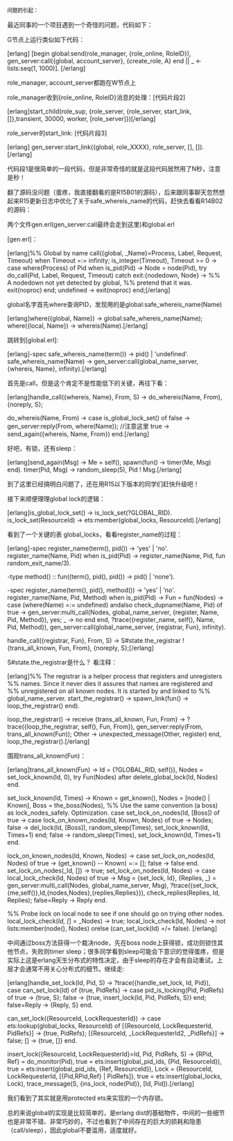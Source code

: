 <!--
author: qingliangcn
date: 2012-06-16
title: Erlang R14以及之前版本的global模块的隐患
tags: Erlang,global
category: Erlang
status: publish
summary: 问题的引起：最近同事的一个项目遇到一个奇怪的问题，代码如下：G节点上运行类似如下代码：[erlang][begin    global:send(role_manager, {role_online, RoleID}),    gen_server:call({global, a
-->

<p class="MsoNormal"><span style="color: #000000;"><span style="font-family: 宋体; font-size: 9pt;">问题的引起：</span></span></p>
最近同事的一个项目遇到一个奇怪的问题，代码如下：

G节点上运行类似如下代码：

[erlang]
[begin
    global:send(role_manager, {role_online, RoleID}),
    gen_server:call({global, account_server}, {create_role, A}
end || _ &lt;- lists:seq(1, 1000)].
[/erlang]

role_manager, account_server都跑在W节点上

<!--more-->

role_manager收到{role_online, RoleID}消息的处理：[代码片段2]

[erlang]start_child(role_sup, {role_server, {role_server, start_link, []},transient, 30000, worker, [role_server]})[/erlang]

role_server的start_link: [代码片段3]

[erlang]
gen_server:start_link({global, role_XXXX}, role_server, [], []).[/erlang]

代码段1是很简单的一段代码，但是非常奇怪的就是这段代码居然用了N秒，注意是秒！

翻了源码没问题（蛋疼，我直接翻看的是R15B01的源码），后来跟同事聊天忽然想起来R15更新日志中优化了关于safe_whereis_name的代码，赶快去看看R14B02的源码：

两个文件gen.erl(gen_server:call最终会走到这里)和global.erl

[gen.erl]：

[erlang]%% Global by name
call({global, _Name}=Process, Label, Request, Timeout)
    when Timeout =:= infinity;
    is_integer(Timeout), Timeout &gt;= 0 -&gt;
    case where(Process) of
    Pid when is_pid(Pid) -&gt;
        Node = node(Pid),
        try do_call(Pid, Label, Request, Timeout)
        catch
            exit:{nodedown, Node} -&gt;
            %% A nodedown not yet detected by global,
            %% pretend that it was.
            exit(noproc)
        end;
    undefined -&gt;
        exit(noproc)
    end;[/erlang]

global名字首先where查询PID，发现用的是global:safe_whereis_name(Name)

[erlang]where({global, Name}) -&gt; global:safe_whereis_name(Name);
where({local, Name})  -&gt; whereis(Name).[/erlang]

跳转到[global.erl]:

[erlang]-spec safe_whereis_name(term()) -&gt; pid() | 'undefined'.
safe_whereis_name(Name) -&gt;
gen_server:call(global_name_server, {whereis, Name}, infinity).[/erlang]

首先是call，但是这个肯定不是性能低下的关键，再往下看：

[erlang]handle_call({whereis, Name}, From, S) -&gt;
    do_whereis(Name, From),
    {noreply, S};

do_whereis(Name, From) -&gt;
    case is_global_lock_set() of
    false -&gt;
        gen_server:reply(From, where(Name)); //注意这里
    true -&gt;
        send_again({whereis, Name, From})
end.[/erlang]

好吧，有锁，还有sleep：

[erlang]send_again(Msg) -&gt;
    Me = self(),
    spawn(fun() -&gt; timer(Me, Msg) end).
timer(Pid, Msg) -&gt;
    random_sleep(5),
    Pid ! Msg.[/erlang]

到了这里已经搞明白问题了，还在用R15以下版本的同学们赶快升级吧！

接下来顺便理理global lock的逻辑：

[erlang]is_global_lock_set() -&gt;
is_lock_set(?GLOBAL_RID).
is_lock_set(ResourceId) -&gt;
ets:member(global_locks, ResourceId).[/erlang]

看到了一个关键的表 global_locks，看看register_name的过程：

[erlang]-spec register_name(term(), pid()) -&gt; 'yes' | 'no'.
 register_name(Name, Pid) when is_pid(Pid) -&gt;
     register_name(Name, Pid, fun random_exit_name/3).

-type method() :: fun((term(), pid(), pid()) -&gt; pid() | 'none').

-spec register_name(term(), pid(), method()) -&gt; 'yes' | 'no'.
 register_name(Name, Pid, Method) when is_pid(Pid) -&gt;
     Fun = fun(Nodes) -&gt;
         case (where(Name) =:= undefined) andalso check_dupname(Name, Pid) of
             true -&gt;
                 gen_server:multi_call(Nodes,
                                       global_name_server,
                                       {register, Name, Pid, Method}),
                 yes;
             _ -&gt;
                 no
         end
     end,
     ?trace({register_name, self(), Name, Pid, Method}),
gen_server:call(global_name_server, {registrar, Fun}, infinity).

handle_call({registrar, Fun}, From, S) -&gt;
    S#state.the_registrar ! {trans_all_known, Fun, From},
 {noreply, S};[/erlang]

S#state.the_registrar是什么？ 看注释：

[erlang]%% The registrar is a helper process that registers and unregisters
%% names. Since it never dies it assures that names are registered and
%% unregistered on all known nodes. It is started by and linked to
%% global_name_server.
start_the_registrar() -&gt;
    spawn_link(fun() -&gt; loop_the_registrar() end).

loop_the_registrar() -&gt;
    receive
        {trans_all_known, Fun, From} -&gt;
            ?trace({loop_the_registrar, self(), Fun, From}),
            gen_server:reply(From, trans_all_known(Fun));
    Other -&gt;
            unexpected_message(Other, register)
    end,
loop_the_registrar().[/erlang]

围观trans_all_known(Fun)：

[erlang]trans_all_known(Fun) -&gt;
    Id = {?GLOBAL_RID, self()},
    Nodes = set_lock_known(Id, 0),
    try
        Fun(Nodes)
    after
        delete_global_lock(Id, Nodes)
    end.

set_lock_known(Id, Times) -&gt;
    Known = get_known(),
    Nodes = [node() | Known],
    Boss = the_boss(Nodes),
    %% Use the  same convention (a boss) as lock_nodes_safely. Optimization.
    case set_lock_on_nodes(Id, [Boss]) of
        true -&gt;
            case lock_on_known_nodes(Id, Known, Nodes) of
                true -&gt;
                    Nodes;
                false -&gt;
                    del_lock(Id, [Boss]),
                    random_sleep(Times),
                    set_lock_known(Id, Times+1)
            end;
        false -&gt;
            random_sleep(Times),
            set_lock_known(Id, Times+1)
    end.

lock_on_known_nodes(Id, Known, Nodes) -&gt;
    case set_lock_on_nodes(Id, Nodes) of
        true -&gt;
            (get_known() -- Known) =:= [];
        false -&gt;
            false
end.
set_lock_on_nodes(_Id, []) -&gt;
    true;
set_lock_on_nodes(Id, Nodes) -&gt;
    case local_lock_check(Id, Nodes) of
        true -&gt;
            Msg = {set_lock, Id},
            {Replies, _} =
                gen_server:multi_call(Nodes, global_name_server, Msg),
            ?trace({set_lock,{me,self()},Id,{nodes,Nodes},{replies,Replies}}),
            check_replies(Replies, Id, Replies);
        false=Reply -&gt;
            Reply
    end.

%% Probe lock on local node to see if one should go on trying other nodes.
local_lock_check(_Id, [_] = _Nodes) -&gt;
    true;
local_lock_check(Id, Nodes) -&gt;
    not lists:member(node(), Nodes) orelse (can_set_lock(Id) =/= false).
[/erlang]

中间通过boss方法获得一个裁决node，先在boss node上获得锁，成功则锁住其他节点，失败则timer sleep；很多同学看到sleep可能会下意识的觉得蛋疼，但是实际上这是erlang天生分布式的特性决定，由于sleep的存在才会有自动重试，上层才会通常不用关心分布式的细节。继续走:

[erlang]handle_set_lock(Id, Pid, S) -&gt;
    ?trace({handle_set_lock, Id, Pid}),
    case can_set_lock(Id) of
        {true, PidRefs} -&gt;
        case pid_is_locking(Pid, PidRefs) of
        true -&gt;
                    {true, S};
        false -&gt;
                    {true, insert_lock(Id, Pid, PidRefs, S)}
        end;
        false=Reply -&gt;
            {Reply, S}
end.

can_set_lock({ResourceId, LockRequesterId}) -&gt;
    case ets:lookup(global_locks, ResourceId) of
    [{ResourceId, LockRequesterId, PidRefs}] -&gt;
            {true, PidRefs};
    [{ResourceId, _LockRequesterId2, _PidRefs}] -&gt;
            false;
    [] -&gt;
            {true, []}
    end.

insert_lock({ResourceId, LockRequesterId}=Id, Pid, PidRefs, S) -&gt;
    {RPid, Ref} = do_monitor(Pid),
    true = ets:insert(global_pid_ids, {Pid, ResourceId}),
    true = ets:insert(global_pid_ids, {Ref, ResourceId}),
    Lock = {ResourceId, LockRequesterId, [{Pid,RPid,Ref} | PidRefs]},
    true = ets:insert(global_locks, Lock),
    trace_message(S, {ins_lock, node(Pid)}, [Id, Pid]).[/erlang]

我们看到了其实就是用protected ets来实现的一个内存锁。

总的来说global的实现是比较简单的，是erlang dist的基础物件，中间的一些细节也是非常不错、非常巧妙的，不过也看到了中间存在的巨大的损耗和隐患（call/sleep），因此global不要滥用，适度就好。